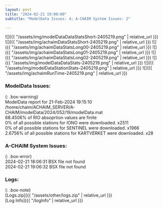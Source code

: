 ```yaml
---
layout: post
title: "2024-02-21 19:00:00"
subtitle: "ModelData Issues: 4; A-CHAIM System Issues: 2"

---
```


![]({{ "/assets/img/modelDataDataStatsShort-2405219.png" | relative_url }})
![]({{ "/assets/img/achaimDataStatsShort-2405219.png" | relative_url }})
![]({{ "/assets/img/achaimDataStatsLong00-2405219.png" | relative_url }})
![]({{ "/assets/img/achaimDataStatsLong01-2405219.png" | relative_url }})
![]({{ "/assets/img/achaimDataStatsLong02-2405219.png" | relative_url }})
![]({{ "/assets/img/modelDataDataStats-2405219.png" | relative_url }})
![]({{ "/assets/img/modelDataStationStats-2405219.png" | relative_url }})
![]({{ "/assets/img/achaimRunTime-2405219.png" | relative_url }})


### ModelData Issues:  
  
{: .box-warning}  
 ModelData report for 21-Feb-2024 19:15:10   
 /home/chaim/ACHAIM_SERVER/A-CHAIM/modelData/2024/052/19/modelData.mat   
 68.4506% of RIO absoprtion values are finite   
 0% of all possible stations for IONO were downloaded. x2511   
 0% of all possible stations for SENTINEL were downloaded. x1966   
 2.6756% of all possible stations for KARTVERKET were downloaded. x28   
  
### A-CHAIM System Issues:  
  
{: .box-error}  
2024-02-21 18:06:31 BSX file not found  
2024-02-21 19:06:32 BSX file not found  

### Logs:  
  
{: .box-note}  
[Logs.zip]({{ "/assets/other/logs.zip" | relative_url }})  
[Log Info]({{ "/logInfo" | relative_url }})  
